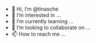 - 👋 Hi, I’m @tinasche
- 👀 I’m interested in ...
- 🌱 I’m currently learning ...
- 💞️ I’m looking to collaborate on ...
- 📫 How to reach me ...

<!---
tinasche/tinasche is a ✨ special ✨ repository because its `README.md` (this file) appears on your GitHub profile.
You can click the Preview link to take a look at your changes.
--->
